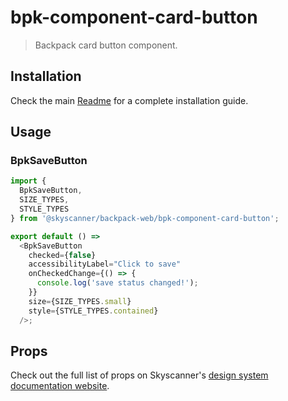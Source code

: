 # bpk-component-card-button

> Backpack card button component.

## Installation

Check the main [Readme](https://github.com/skyscanner/backpack#usage) for a complete installation guide.

## Usage

### BpkSaveButton

```js
import {
  BpkSaveButton,
  SIZE_TYPES,
  STYLE_TYPES
} from '@skyscanner/backpack-web/bpk-component-card-button';

export default () =>
  <BpkSaveButton
    checked={false}
    accessibilityLabel="Click to save"
    onCheckedChange={() => {
      console.log('save status changed!');
    }}
    size={SIZE_TYPES.small}
    style={STYLE_TYPES.contained}
  />;
```

## Props

Check out the full list of props on Skyscanner's [design system documentation website](https://www.skyscanner.design/latest/components/card-button/web-l3E1ixIN#section-props-6c).
